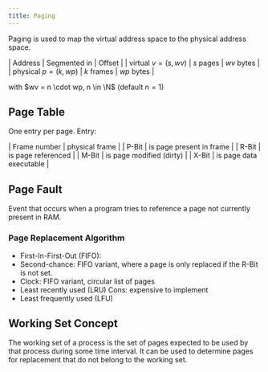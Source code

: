```yaml
---
title: Paging
---
```


Paging is used to map the virtual address space to the physical address space.

| Address | Segmented in | Offset |
| virtual $v = (s, wv)$ | $s$ pages | $wv$ bytes |
| physical $p = (k, wp)$ | $k$ frames | $wp$ bytes |

with $wv = n \cdot wp, n \in \N$ (default $n=1$)


## Page Table
One entry per page. Entry:

| Frame number | physical frame |
| P-Bit | is page present in frame |
| R-Bit | is page referenced |
| M-Bit | is page modified (dirty) |
| X-Bit | is page data executable |


## Page Fault
Event that occurs when a program tries to reference a page not currently present in RAM.

### Page Replacement Algorithm

* First-In-First-Out (FIFO):
* Second-chance: FIFO variant, where a page is only replaced if the R-Bit is not set.
* Clock: FIFO variant, circular list of pages
* Least recently used (LRU)
    Cons: expensive to implement
* Least frequently used (LFU)


## Working Set Concept
The working set of a process is the set of pages expected to be used by that process during some time interval. It can be used to determine pages for replacement that do not belong to the working set.
